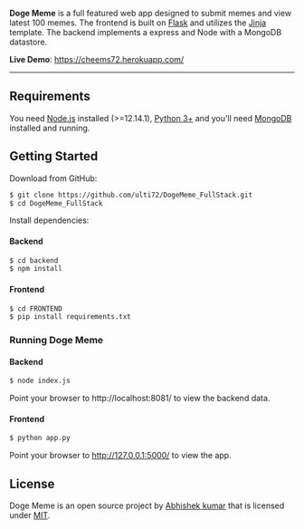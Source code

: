 **Doge Meme** is a full featured web app designed to submit memes and view latest 100 memes. The frontend is built on [Flask](https://flask.palletsprojects.com/en/1.1.x/) and utilizes the [Jinja](https://jinja.palletsprojects.com/en/2.11.x/) template. The backend implements a express and Node with a MongoDB datastore. 

**Live Demo**: https://cheems72.herokuapp.com/

---
## Requirements

You need [Node.js](https://nodejs.org/en/) installed (>=12.14.1), [Python 3+](https://www.python.org/downloads/) and you'll need [MongoDB](https://docs.mongodb.com/manual/administration/install-community/) installed and running.


## Getting Started

Download from GitHub:

```bash
$ git clone https://github.com/ulti72/DogeMeme_FullStack.git
$ cd DogeMeme_FullStack
```



Install dependencies:

#### Backend

``` bash
$ cd backend
$ npm install
```

#### Frontend

``` bash
$ cd FRONTEND
$ pip install requirements.txt
```

### Running Doge Meme

#### Backend

``` bash
$ node index.js
```

Point your browser to http://localhost:8081/ to view the backend data.

#### Frontend

``` bash
$ python app.py
```

Point your browser to http://127.0.0.1:5000/ to view the app.


License
-------
Doge Meme is an open source project by [Abhishek kumar](abhishekpro47@gmail.com) that is licensed under [MIT](http://opensource.org/licenses/MIT).
